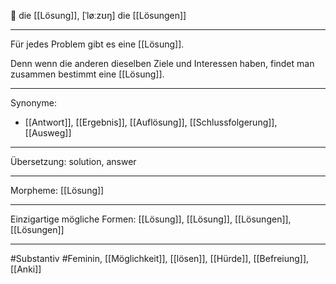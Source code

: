 🔴 die [[Lösung]], [ˈløːzʊŋ]
die [[Lösungen]]


---
Für jedes Problem gibt es eine [[Lösung]].

Denn wenn die anderen dieselben Ziele und Interessen haben, findet man zusammen bestimmt eine [[Lösung]].  

---
Synonyme:
- [[Antwort]], [[Ergebnis]], [[Auflösung]], [[Schlussfolgerung]], [[Ausweg]]

---
Übersetzung: solution, answer

---
Morpheme:
[[Lösung]]

---
Einzigartige mögliche Formen: [[Lösung]], [[Lösung]], [[Lösungen]], [[Lösungen]]

---
#Substantiv #Feminin, [[Möglichkeit]], [[lösen]], [[Hürde]], [[Befreiung]], [[Anki]]